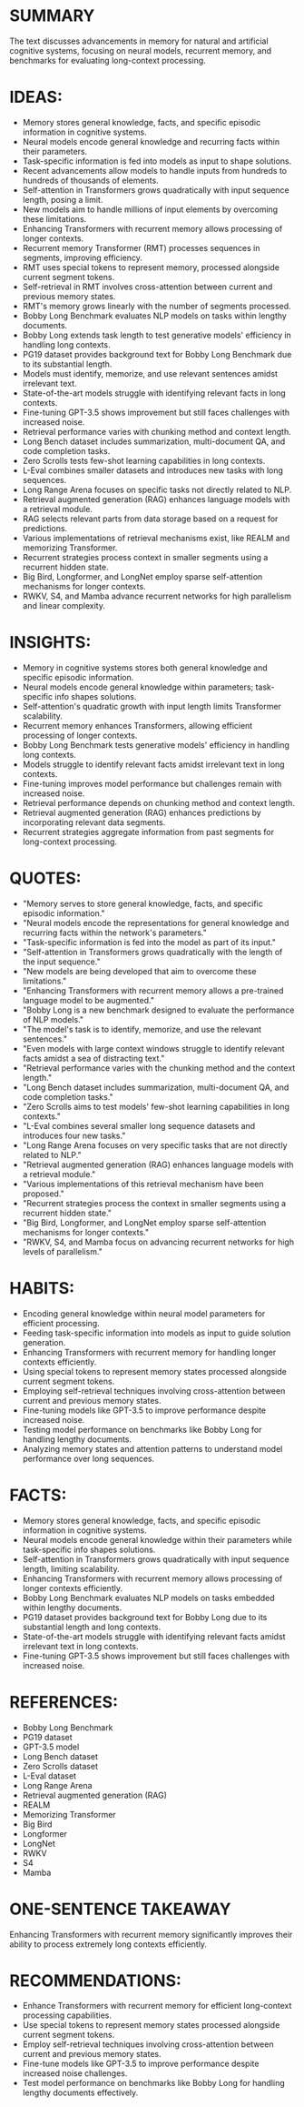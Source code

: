 # SUMMARY
The text discusses advancements in memory for natural and artificial cognitive systems, focusing on neural models, recurrent memory, and benchmarks for evaluating long-context processing.

# IDEAS:
- Memory stores general knowledge, facts, and specific episodic information in cognitive systems.
- Neural models encode general knowledge and recurring facts within their parameters.
- Task-specific information is fed into models as input to shape solutions.
- Recent advancements allow models to handle inputs from hundreds to hundreds of thousands of elements.
- Self-attention in Transformers grows quadratically with input sequence length, posing a limit.
- New models aim to handle millions of input elements by overcoming these limitations.
- Enhancing Transformers with recurrent memory allows processing of longer contexts.
- Recurrent memory Transformer (RMT) processes sequences in segments, improving efficiency.
- RMT uses special tokens to represent memory, processed alongside current segment tokens.
- Self-retrieval in RMT involves cross-attention between current and previous memory states.
- RMT's memory grows linearly with the number of segments processed.
- Bobby Long Benchmark evaluates NLP models on tasks within lengthy documents.
- Bobby Long extends task length to test generative models' efficiency in handling long contexts.
- PG19 dataset provides background text for Bobby Long Benchmark due to its substantial length.
- Models must identify, memorize, and use relevant sentences amidst irrelevant text.
- State-of-the-art models struggle with identifying relevant facts in long contexts.
- Fine-tuning GPT-3.5 shows improvement but still faces challenges with increased noise.
- Retrieval performance varies with chunking method and context length.
- Long Bench dataset includes summarization, multi-document QA, and code completion tasks.
- Zero Scrolls tests few-shot learning capabilities in long contexts.
- L-Eval combines smaller datasets and introduces new tasks with long sequences.
- Long Range Arena focuses on specific tasks not directly related to NLP.
- Retrieval augmented generation (RAG) enhances language models with a retrieval module.
- RAG selects relevant parts from data storage based on a request for predictions.
- Various implementations of retrieval mechanisms exist, like REALM and memorizing Transformer.
- Recurrent strategies process context in smaller segments using a recurrent hidden state.
- Big Bird, Longformer, and LongNet employ sparse self-attention mechanisms for longer contexts.
- RWKV, S4, and Mamba advance recurrent networks for high parallelism and linear complexity.

# INSIGHTS:
- Memory in cognitive systems stores both general knowledge and specific episodic information.
- Neural models encode general knowledge within parameters; task-specific info shapes solutions.
- Self-attention's quadratic growth with input length limits Transformer scalability.
- Recurrent memory enhances Transformers, allowing efficient processing of longer contexts.
- Bobby Long Benchmark tests generative models' efficiency in handling long contexts.
- Models struggle to identify relevant facts amidst irrelevant text in long contexts.
- Fine-tuning improves model performance but challenges remain with increased noise.
- Retrieval performance depends on chunking method and context length.
- Retrieval augmented generation (RAG) enhances predictions by incorporating relevant data segments.
- Recurrent strategies aggregate information from past segments for long-context processing.

# QUOTES:
- "Memory serves to store general knowledge, facts, and specific episodic information."
- "Neural models encode the representations for general knowledge and recurring facts within the network's parameters."
- "Task-specific information is fed into the model as part of its input."
- "Self-attention in Transformers grows quadratically with the length of the input sequence."
- "New models are being developed that aim to overcome these limitations."
- "Enhancing Transformers with recurrent memory allows a pre-trained language model to be augmented."
- "Bobby Long is a new benchmark designed to evaluate the performance of NLP models."
- "The model's task is to identify, memorize, and use the relevant sentences."
- "Even models with large context windows struggle to identify relevant facts amidst a sea of distracting text."
- "Retrieval performance varies with the chunking method and the context length."
- "Long Bench dataset includes summarization, multi-document QA, and code completion tasks."
- "Zero Scrolls aims to test models' few-shot learning capabilities in long contexts."
- "L-Eval combines several smaller long sequence datasets and introduces four new tasks."
- "Long Range Arena focuses on very specific tasks that are not directly related to NLP."
- "Retrieval augmented generation (RAG) enhances language models with a retrieval module."
- "Various implementations of this retrieval mechanism have been proposed."
- "Recurrent strategies process the context in smaller segments using a recurrent hidden state."
- "Big Bird, Longformer, and LongNet employ sparse self-attention mechanisms for longer contexts."
- "RWKV, S4, and Mamba focus on advancing recurrent networks for high levels of parallelism."

# HABITS:
- Encoding general knowledge within neural model parameters for efficient processing.
- Feeding task-specific information into models as input to guide solution generation.
- Enhancing Transformers with recurrent memory for handling longer contexts efficiently.
- Using special tokens to represent memory states processed alongside current segment tokens.
- Employing self-retrieval techniques involving cross-attention between current and previous memory states.
- Fine-tuning models like GPT-3.5 to improve performance despite increased noise.
- Testing model performance on benchmarks like Bobby Long for handling lengthy documents.
- Analyzing memory states and attention patterns to understand model performance over long sequences.

# FACTS:
- Memory stores general knowledge, facts, and specific episodic information in cognitive systems.
- Neural models encode general knowledge within their parameters while task-specific info shapes solutions.
- Self-attention in Transformers grows quadratically with input sequence length, limiting scalability.
- Enhancing Transformers with recurrent memory allows processing of longer contexts efficiently.
- Bobby Long Benchmark evaluates NLP models on tasks embedded within lengthy documents.
- PG19 dataset provides background text for Bobby Long due to its substantial length and long contexts.
- State-of-the-art models struggle with identifying relevant facts amidst irrelevant text in long contexts.
- Fine-tuning GPT-3.5 shows improvement but still faces challenges with increased noise.

# REFERENCES:
- Bobby Long Benchmark
- PG19 dataset
- GPT-3.5 model
- Long Bench dataset
- Zero Scrolls dataset
- L-Eval dataset
- Long Range Arena
- Retrieval augmented generation (RAG)
- REALM
- Memorizing Transformer
- Big Bird
- Longformer
- LongNet
- RWKV
- S4
- Mamba

# ONE-SENTENCE TAKEAWAY
Enhancing Transformers with recurrent memory significantly improves their ability to process extremely long contexts efficiently.

# RECOMMENDATIONS:
- Enhance Transformers with recurrent memory for efficient long-context processing capabilities.
- Use special tokens to represent memory states processed alongside current segment tokens.
- Employ self-retrieval techniques involving cross-attention between current and previous memory states.
- Fine-tune models like GPT-3.5 to improve performance despite increased noise challenges.
- Test model performance on benchmarks like Bobby Long for handling lengthy documents effectively.